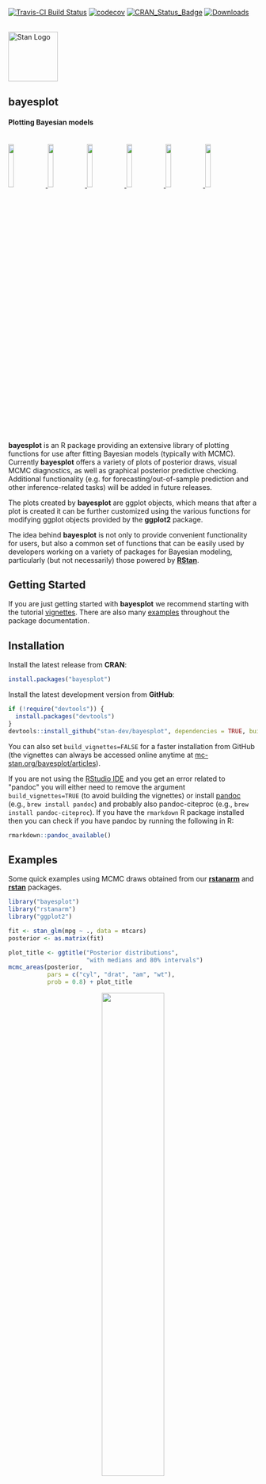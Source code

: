 [![Travis-CI Build Status](https://travis-ci.org/stan-dev/bayesplot.svg?branch=master)](https://travis-ci.org/stan-dev/bayesplot)
[![codecov](https://codecov.io/gh/stan-dev/bayesplot/branch/master/graph/badge.svg)](https://codecov.io/gh/stan-dev/bayesplot)
[![CRAN_Status_Badge](http://www.r-pkg.org/badges/version/bayesplot?color=blue)](http://cran.r-project.org/web/packages/bayesplot)
[![Downloads](http://cranlogs.r-pkg.org/badges/bayesplot?color=blue)](http://cran.rstudio.com/package=bayesplot)

<br>

<div style="text-align:left">
<span><a href="http://mc-stan.org">
<img src="https://raw.githubusercontent.com/stan-dev/logos/master/logo_tm.png" width=100 alt="Stan Logo"/> </a><h2><strong>bayesplot</strong></h2>
<h4>Plotting Bayesian models</h4></span>
</div>

<br>

<a href="http://mc-stan.org/assets/img/bayesplot/mcmc_areas-rstanarm.png">
<img src="http://mc-stan.org/assets/img/bayesplot/mcmc_areas-rstanarm.png" style="width: 15%;"/>
</a>
<a href="http://mc-stan.org/assets/img/bayesplot/mcmc_nuts_energy-rstan.png">
<img src="http://mc-stan.org/assets/img/bayesplot/mcmc_nuts_energy-rstan.png" style="width: 15%;"/>
</a>
<a href="http://mc-stan.org/assets/img/bayesplot/mcmc_trace-rstan.png">
<img src="http://mc-stan.org/assets/img/bayesplot/mcmc_trace-rstan.png" style="width: 15%;"/>
</a>
<a href="http://mc-stan.org/assets/img/bayesplot/ppc_dens_overlay-rstanarm.png">
<img src="http://mc-stan.org/assets/img/bayesplot/ppc_dens_overlay-rstanarm.png" style="width: 15%;"/>
</a>
<a href="http://mc-stan.org/assets/img/bayesplot/ppc_intervals-rstanarm.png">
<img src="http://mc-stan.org/assets/img/bayesplot/ppc_intervals-rstanarm.png" style="width: 15%;"/>
</a>
<a href="http://mc-stan.org/assets/img/bayesplot/ppc_stat-rstanarm.png">
<img src="http://mc-stan.org/assets/img/bayesplot/ppc_stat-rstanarm.png" style="width: 15%;"/>
</a>


**bayesplot** is an R package providing an extensive library of plotting
functions for use after fitting Bayesian models (typically with MCMC). Currently
**bayesplot** offers a variety of plots of posterior draws, visual MCMC
diagnostics, as well as graphical posterior predictive checking. Additional
functionality (e.g. for forecasting/out-of-sample prediction and other
inference-related tasks) will be added in future releases.

The plots created by **bayesplot** are ggplot objects, which means that after 
a plot is created it can be further customized using the various functions for 
modifying ggplot objects provided by the **ggplot2** package.

The idea behind **bayesplot** is not only to provide convenient functionality
for users, but also a common set of functions that can be easily used by
developers working on a variety of packages for Bayesian modeling, particularly
(but not necessarily) those powered by [**RStan**](http://mc-stan.org/rstan).

## Getting Started

If you are just getting started with **bayesplot** we recommend starting with
the tutorial [vignettes](http://mc-stan.org/bayesplot/articles/index.html).
There are also many
[examples](http://mc-stan.org/bayesplot/reference/index.html) throughout the
package documentation.

## Installation

Install the latest release from **CRAN**:

```r
install.packages("bayesplot")
```

Install the latest development version from **GitHub**:

```r
if (!require("devtools")) {
  install.packages("devtools")
}
devtools::install_github("stan-dev/bayesplot", dependencies = TRUE, build_vignettes = TRUE)
```

You can also set `build_vignettes=FALSE` for a faster installation from GitHub (the vignettes 
can always be accessed online anytime at [mc-stan.org/bayesplot/articles](http://mc-stan.org/bayesplot/articles/)).

If you are not using the [RStudio IDE](https://www.rstudio.com/) and you get an
error related to "pandoc" you will either need to remove the argument
`build_vignettes=TRUE` (to avoid building the vignettes) or install
[pandoc](http://pandoc.org/) (e.g., `brew install pandoc`) and probably also
pandoc-citeproc (e.g., `brew install pandoc-citeproc`). If you have the
`rmarkdown` R package installed then you can check if you have pandoc by running
the following in R:

```r
rmarkdown::pandoc_available()
```


## Examples

Some quick examples using MCMC draws obtained from our [__rstanarm__](http://mc-stan.org/rstanarm)
and [__rstan__](http://mc-stan.org/rstan) packages.

```r
library("bayesplot")
library("rstanarm")
library("ggplot2")

fit <- stan_glm(mpg ~ ., data = mtcars)
posterior <- as.matrix(fit)

plot_title <- ggtitle("Posterior distributions",
                      "with medians and 80% intervals")
mcmc_areas(posterior,
           pars = c("cyl", "drat", "am", "wt"),
           prob = 0.8) + plot_title
```

<div style="text-align:center">
<a href="https://raw.githubusercontent.com/stan-dev/bayesplot/master/images/mcmc_areas-rstanarm.png">
<img src=https://raw.githubusercontent.com/stan-dev/bayesplot/master/images/mcmc_areas-rstanarm.png width=50%/>
</a>
</div>

```r
color_scheme_set("red")
ppc_dens_overlay(y = fit$y,
                 yrep = posterior_predict(fit, draws = 50))
```

<div style="text-align:center">
<a href="https://raw.githubusercontent.com/stan-dev/bayesplot/master/images/ppc_dens_overlay-rstanarm.png">
<img src=https://raw.githubusercontent.com/stan-dev/bayesplot/master/images/ppc_dens_overlay-rstanarm.png width=50%/>
</a>
</div>

```r
# also works nicely with piping
library("dplyr")
color_scheme_set("brightblue")
fit %>%
  posterior_predict(draws = 500) %>%
  ppc_stat_grouped(y = mtcars$mpg,
                   group = mtcars$carb,
                   stat = "median")

```

<div style="text-align:center">
<a href="https://raw.githubusercontent.com/stan-dev/bayesplot/master/images/ppc_stat_grouped-rstanarm.png">
<img src=https://raw.githubusercontent.com/stan-dev/bayesplot/master/images/ppc_stat_grouped-rstanarm.png width=50%/>
</a>
</div>

```r
# with rstan demo model
library("rstan")
fit2 <- stan_demo("eight_schools", warmup = 300, iter = 700)
posterior2 <- extract(fit2, inc_warmup = TRUE, permuted = FALSE)

color_scheme_set("mix-blue-pink")
p <- mcmc_trace(posterior2,  pars = c("mu", "tau"), n_warmup = 300,
                facet_args = list(nrow = 2, labeller = label_parsed))
p + facet_text(size = 15)
```

<div style="text-align:center">
<a href="https://raw.githubusercontent.com/stan-dev/bayesplot/master/images/mcmc_trace-rstan.png">
<img src=https://raw.githubusercontent.com/stan-dev/bayesplot/master/images/mcmc_trace-rstan.png width=50% />
</a>
</div>

```r
# scatter plot also showing divergences
color_scheme_set("darkgray")
mcmc_scatter(
  as.matrix(fit2),
  pars = c("tau", "theta[1]"), 
  np = nuts_params(fit2), 
  np_style = scatter_style_np(div_color = "green", div_alpha = 0.8)
)
```

<div style="text-align:center">
<a href="https://raw.githubusercontent.com/stan-dev/bayesplot/master/images/mcmc_scatter-rstan.png">
<img src=https://raw.githubusercontent.com/stan-dev/bayesplot/master/images/mcmc_scatter-rstan.png width=50% />
</a>
</div>

```r
color_scheme_set("red")
np <- nuts_params(fit2)
mcmc_nuts_energy(np) + ggtitle("NUTS Energy Diagnostic")
```

<div style="text-align:center">
<a href="https://raw.githubusercontent.com/stan-dev/bayesplot/master/images/mcmc_nuts_energy-rstan.png">
<img src=https://raw.githubusercontent.com/stan-dev/bayesplot/master/images/mcmc_nuts_energy-rstan.png width=50% />
</a>
</div>

```r
# another example with rstanarm
color_scheme_set("purple")

fit <- stan_glmer(mpg ~ wt + (1|cyl), data = mtcars)
ppc_intervals(
  y = mtcars$mpg,
  yrep = posterior_predict(fit),
  x = mtcars$wt,
  prob = 0.5
) +
  labs(
    x = "Weight (1000 lbs)",
    y = "MPG",
    title = "50% posterior predictive intervals \nvs observed miles per gallon",
    subtitle = "by vehicle weight"
  ) +
  panel_bg(fill = "gray95", color = NA) +
  grid_lines(color = "white")
```

<div style="text-align:center">
<a href="https://raw.githubusercontent.com/stan-dev/bayesplot/master/images/ppc_intervals-rstanarm.png">
<img src=https://raw.githubusercontent.com/stan-dev/bayesplot/master/images/ppc_intervals-rstanarm.png width=55% />
</a>
</div>
